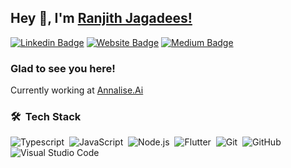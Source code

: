 ## Hey 👋, I'm [Ranjith Jagadees!](https://github.com/ranjith-jagadeesh/)

[![Linkedin Badge](https://img.shields.io/badge/-LinkedIn-0e76a8?style=flat-square&logo=Linkedin&logoColor=white)](https://linkedin.com/in/ranjith-jagadees/) [![Website Badge](https://img.shields.io/badge/Website-3b5998?style=flat-square&logo=google-chrome&logoColor=white)](https://ranjith-jagadeesh.github.io/) [![Medium Badge](https://img.shields.io/badge/Medium-12100E?style=flat-square&logo=medium&logoColor=white)](https://medium.com/@ranjithkumarsid)

### Glad to see you here! &nbsp;

Currently working at [Annalise.Ai](https://www.linkedin.com/company/annalise-ai/)

### 🛠 &nbsp;Tech Stack

![Typescript](https://img.shields.io/badge/-Typescript-05122A?style=flat&logo=typescript)&nbsp;
![JavaScript](https://img.shields.io/badge/-JavaScript-05122A?style=flat&logo=javascript)&nbsp;
![Node.js](https://img.shields.io/badge/-Node.js-05122A?style=flat&logo=Node.js)&nbsp;
![Flutter](https://img.shields.io/badge/-Flutter-05122A?style=flat&logo=flutter)&nbsp;
![Git](https://img.shields.io/badge/-Git-05122A?style=flat&logo=git)&nbsp;
![GitHub](https://img.shields.io/badge/-GitHub-05122A?style=flat&logo=github)&nbsp;
![Visual Studio Code](https://img.shields.io/badge/-Visual%20Studio%20Code-05122A?style=flat&logo=visual-studio-code&logoColor=007ACC)&nbsp;
